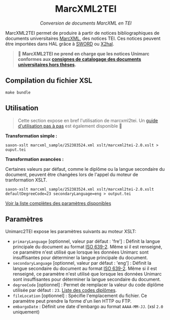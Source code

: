 <div align="center">

# MarcXML2TEI

_Conversion de documents MarcXML en TEI_

</div>

MarcXML2TEI permet de produire à partir de notices bibliographiques de documents universitaires [MarcXML](http://documentation.abes.fr/sudoc/manuels/administration/aidewebservices/index.html#SudocMarcXML), des notices TEI. Ces notices peuvent être importées dans HAL grâce à [SWORD](https://api.archives-ouvertes.fr/docs/sword) ou [X2hal](https://doc.archives-ouvertes.fr/x2hal/).


> 📝 __MarcXML2TEI ne prend en charge que les notices Unimarc conformes aux [consignes de catalogage des documents universitaires hors thèses](http://documentation.abes.fr/sudoc/regles/Catalogage/Regles_Theses_AutresDocsUniv.htm).__

## Compilation du fichier XSL

```
make bundle
```

## Utilisation

> Cette section expose en bref l'utilisation de marcxml2tei. Un [guide d'utilisation pas à pas](./guide.md) est également disponible 📔
 
__Transformation simple :__

```
saxon-xslt marcxml_sample/252383524.xml xslt/marcxml2tei-2.0.xslt > ouput.tei
```

__Transformation avancées :__

Certaines valeurs par défaut, comme le diplôme ou la langue secondaire du document, peuvent être changées lors de l'appel du moteur de tranformation XSLT.

```
saxon-xslt marcxml_sample/252383524.xml xslt/marcxml2tei-2.0.xslt defaultDegreeCode=23 secondaryLanguage=eng > output.tei
```

[Voir la liste complètes des paramètres disponibles](#paramètres)

## Paramètres

Unimarc2TEI expose les paramètres suivants au moteur XSLT:

* `primaryLanguage` [optionnel, valeur par défaut : 'fre'] : Définit la langue principale du document au format [ISO 639-2](https://www.loc.gov/standards/iso639-2/php/code_list.php). Même si il est renseigné, ce paramètre n'est utilisé que lorsque les données Unimarc sont insuffisantes pour déterminer la langue principale du document.
* `secondaryLanguage` [optionnel, valeur par défaut : 'eng'] : Définit la langue secondaire du document au format [ISO 639-2](https://www.loc.gov/standards/iso639-2/php/code_list.php). Même si il est renseigné, ce paramètre n'est utilisé que lorsque les données Unimarc sont insuffisantes pour déterminer la langue secondaire du document.
* `degreeCode` [optionnel] : Permet de remplacer la valeur du code diplôme utilisée par défaut : `23`. [Liste des codes diplômes](https://api.archives-ouvertes.fr/ref/metadataList/?q=metaName_s:dumas_degreeType&rows=100&fl=fr_metaLabel_s,metaValue_s).
* `fileLocation` [optionnel] : Spécifie l'emplacement du fichier. Ce paramètre peut prendre la forme d'un lien HTTP ou FTP.
* `embargoDate` : Définit une date d'embargo au format `AAAA-MM-JJ`. (xsl `2.0` uniquement)
